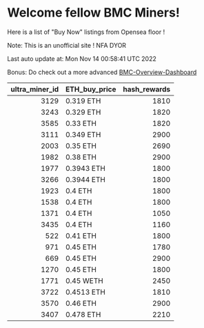 # Welcome fellow BMC Miners!
Here is a list of "Buy Now" listings from Opensea floor !

Note: This is an unofficial site ! NFA DYOR

Last auto update at: Mon Nov 14 00:58:41 UTC 2022

Bonus: Do check out a more advanced [BMC-Overview-Dashboard](https://dune.com/defifunk/BMC-Overview-Dashboard)


|   ultra_miner_id | ETH_buy_price   |   hash_rewards |
|-----------------:|:----------------|---------------:|
|             3129 | 0.319 ETH       |           1810 |
|             3243 | 0.329 ETH       |           1820 |
|             3585 | 0.33 ETH        |           1820 |
|             3111 | 0.349 ETH       |           2900 |
|             2003 | 0.35 ETH        |           2690 |
|             1982 | 0.38 ETH        |           2900 |
|             1977 | 0.3943 ETH      |           1800 |
|             3266 | 0.3944 ETH      |           1800 |
|             1923 | 0.4 ETH         |           1800 |
|             1538 | 0.4 ETH         |           1800 |
|             1371 | 0.4 ETH         |           1050 |
|             3435 | 0.4 ETH         |           1160 |
|              522 | 0.41 ETH        |           1800 |
|              971 | 0.45 ETH        |           1780 |
|              669 | 0.45 ETH        |           2900 |
|             1270 | 0.45 ETH        |           1800 |
|             1771 | 0.45 WETH       |           2450 |
|             3722 | 0.4513 ETH      |           1810 |
|             3570 | 0.46 ETH        |           2900 |
|             3407 | 0.478 ETH       |           2210 |